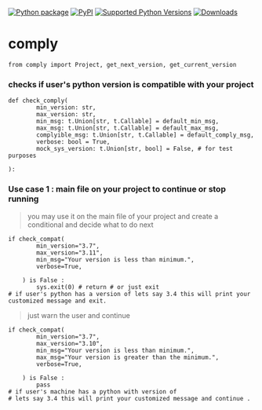 [![Python package](https://github.com/SermetPekin/comply-repo/actions/workflows/python-package.yml/badge.svg)](https://github.com/SermetPekin/comply-repo/actions/workflows/python-package.yml) [![PyPI](https://img.shields.io/pypi/v/comply)](https://img.shields.io/pypi/v/comply) [![Supported Python Versions](https://img.shields.io/pypi/pyversions/comply)](https://pypi.org/project/comply/) [![Downloads](https://pepy.tech/badge/comply/week)](https://pepy.tech/project/comply)

# comply

    from comply import Project, get_next_version, get_current_version

### checks if user's python version is compatible with your project

    def check_comply(
            min_version: str,
            max_version: str,
            min_msg: t.Union[str, t.Callable] = default_min_msg,
            max_msg: t.Union[str, t.Callable] = default_max_msg,
            complyible_msg: t.Union[str, t.Callable] = default_comply_msg,
            verbose: bool = True,
            mock_sys_version: t.Union[str, bool] = False, # for test purposes
    
    ):


###  Use case 1 : main file on your project to continue or stop running 
>  you may use it on the main file of your project 
> and create a conditional and decide what to do next 

    if check_compat(
            min_version="3.7",
            max_version="3.11",
            min_msg="Your version is less than minimum.",
            verbose=True,

        ) is False : 
            sys.exit(0) # return # or just exit
    # if user's python has a version of lets say 3.4 this will print your customized message and exit.


> just warn the user and continue

    if check_compat(
            min_version="3.7",
            max_version="3.10",
            min_msg="Your version is less than minimum.",
            max_msg="Your version is greater than the minimum.",
            verbose=True,

        ) is False : 
            pass   
    # if user's machine has a python with version of 
    # lets say 3.4 this will print your customized message and continue .

